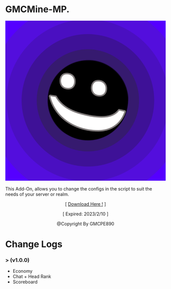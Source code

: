 # GMCMine-MP.

![](pack_icon.png?raw=true)

This Add-On, allows you to change the configs in the
script to suit the needs of your server or realm.
<p align="center">[ <a href="https://karyawan.co.id/GS8LgRdrIxGa">Download Here !</a> ]</p>
<p align="center">[ Expired: 2023/2/10 ]</p>
<p align="center">@Copyright By GMCPE890</p>

# Change Logs
<h3>> (v1.0.0)</h3>

- <a>Economy</a>
- <a>Chat + Head Rank</a>
- <a>Scoreboard</a>
